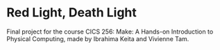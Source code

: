 # Red Light, Death Light
Final project for the course CICS 256: Make: A Hands-on Introduction to Physical Computing, made by Ibrahima Keita and Vivienne Tam.